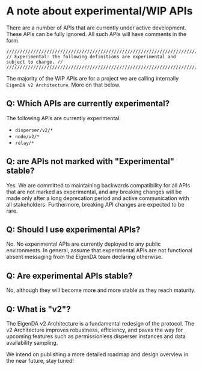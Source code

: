 # A note about experimental/WIP APIs

There are a number of APIs that are currently under active development. These APIs can be fully ignored.
All such APIs will have comments in the form

```
/////////////////////////////////////////////////////////////////////////////////////
// Experimental: the following definitions are experimental and subject to change. //
/////////////////////////////////////////////////////////////////////////////////////
```

The majority of the WIP APIs are for a project we are calling internally `EigenDA v2 Architecture`.
More on that below.

## Q: Which APIs are currently experimental?

The following APIs are currently experimental:
- `disperser/v2/*`
- `node/v2/*`
- `relay/*`

## Q: are APIs not marked with "Experimental" stable?

Yes. We are committed to maintaining backwards compatibility for all APIs that are not marked as experimental,
and any breaking changes will be made only after a long deprecation period and active communication with
all stakeholders. Furthermore, breaking API changes are expected to be rare.

## Q: Should I use experimental APIs?

No. No experimental APIs are currently deployed to any public environments. In general, assume
that experimental APIs are not functional absent messaging from the EigenDA team declaring otherwise.

## Q: Are experimental APIs stable?

No, although they will become more and more stable as they reach maturity.

## Q: What is "v2"?

The EigenDA v2 Architecture is a fundamental redesign of the protocol. The v2 Architecture improves robustness,
efficiency, and paves the way for upcoming features such as permissionless disperser instances
and data availability sampling.

We intend on publishing a more detailed roadmap and design overview in the near future, stay tuned!
